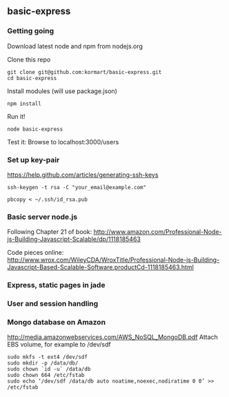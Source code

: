 basic-express
-------------

### Getting going
Download latest node and npm from nodejs.org

Clone this repo

    git clone git@github.com:kormart/basic-express.git
    cd basic-express
    
Install modules (will use package.json)

    npm install 

Run it!

    node basic-express
    
Test it: Browse to localhost:3000/users

### Set up key-pair
https://help.github.com/articles/generating-ssh-keys

    ssh-keygen -t rsa -C "your_email@example.com"

    pbcopy < ~/.ssh/id_rsa.pub

### Basic server node.js
Following Chapter 21 of book: http://www.amazon.com/Professional-Node-js-Building-Javascript-Scalable/dp/1118185463

Code pieces online: http://www.wrox.com/WileyCDA/WroxTitle/Professional-Node-js-Building-Javascript-Based-Scalable-Software.productCd-1118185463.html




### Express, static pages in jade

### User and session handling

### Mongo database on Amazon
http://media.amazonwebservices.com/AWS_NoSQL_MongoDB.pdf
Attach EBS volume, for example to /dev/sdf

    sudo mkfs -t ext4 /dev/sdf
    sudo mkdir -p /data/db/
    sudo chown `id -u` /data/db
    sudo chown 664 /etc/fstab    
    sudo echo ‘/dev/sdf /data/db auto noatime,noexec,nodiratime 0 0’ >> /etc/fstab
    
